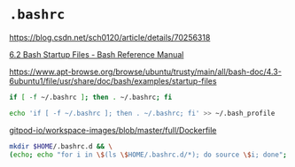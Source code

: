 # `.bashrc`

<https://blog.csdn.net/sch0120/article/details/70256318>

[6.2 Bash Startup Files - Bash Reference Manual](https://www.gnu.org/software/bash/manual/bash.html#Bash-Startup-Files)

<https://www.apt-browse.org/browse/ubuntu/trusty/main/all/bash-doc/4.3-6ubuntu1/file/usr/share/doc/bash/examples/startup-files>

```bash
if [ -f ~/.bashrc ]; then . ~/.bashrc; fi
```

```bash
echo 'if [ -f ~/.bashrc ]; then . ~/.bashrc; fi' >> ~/.bash_profile
```

[gitpod-io/workspace-images/blob/master/full/Dockerfile](https://github.com/gitpod-io/workspace-images/blob/c024b68b7f8c5c69b143c7e5429c18e7027915b4/full/Dockerfile#L48)

```bash
mkdir $HOME/.bashrc.d && \
(echo; echo "for i in \$(ls \$HOME/.bashrc.d/*); do source \$i; done"; echo) >> $HOME/.bashrc
```
